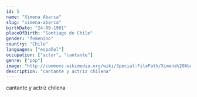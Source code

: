 ```yaml
---
id: 5
name: "Ximena Abarca"
slug: "ximena-abarca"
birthDate: "24-09-1981"
placeOfBirth: "Santiago de Chile"
gender: "femenino"
country: "Chile"
languages: ["español"]
occupation: ["actor", "cantante"]
genre: ["pop"]
image: "http://commons.wikimedia.org/wiki/Special:FilePath/Ximena%20Abarca%20gira%20temporal.jpg"
description: "cantante y actriz chilena"
---
```


cantante y actriz chilena
